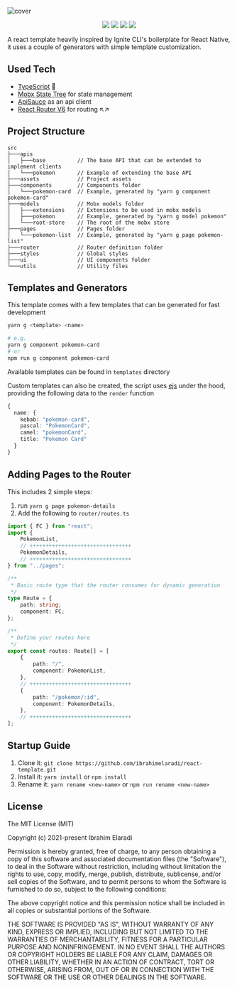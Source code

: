![cover](https://res.cloudinary.com/practicaldev/image/fetch/s--UPntpHQX--/c_imagga_scale,f_auto,fl_progressive,h_420,q_auto,w_1000/https://dev-to-uploads.s3.amazonaws.com/uploads/articles/wyiwa0zxtanhbi44xu88.png)

<div align="center">
	<img src="https://img.shields.io/github/stars/ibrahimelaradi/react-template?style=social">
	<img src="https://img.shields.io/github/watchers/ibrahimelaradi/react-template?style=social">
	<img src="https://img.shields.io/github/forks/ibrahimelaradi/react-template?style=social">
	<img src="https://img.shields.io/github/package-json/v/ibrahimelaradi/react-template">
</div>

A react template heavily inspired by Ignite CLI's boilerplate for React Native, it uses a couple of generators with simple template customization.

## Used Tech

- [TypeScript](https://www.typescriptlang.org/) 🥰
- [Mobx State Tree](https://mobx-state-tree.js.org/intro/welcome) for state management
- [ApiSauce](https://www.npmjs.com/package/apisauce) as an api client
- [React Router V6](https://github.com/remix-run/react-router#readme) for routing ↖↗

## Project Structure

```
src
├───apis
│   ├───base          // The base API that can be extended to implement clients
│   └───pokemon       // Example of extending the base API
├───assets            // Project assets
├───components        // Components folder
│   └───pokemon-card  // Example, generated by "yarn g component pokemon-card"
├───models            // Mobx models folder
│   ├───extensions    // Extensions to be used in mobx models
│   ├───pokemon       // Example, generated by "yarn g model pokemon"
│   └───root-store    // The root of the mobx store
├───pages             // Pages folder
│   └───pokemon-list  // Example, generated by "yarn g page pokemon-list"
├───router            // Router definition folder
├───styles            // Global styles
├───ui                // UI components folder
└───utils             // Utility files
```

## Templates and Generators

This template comes with a few templates that can be generated for fast development

```bash
yarn g <template> <name>

# e.g.
yarn g component pokemon-card
# or
npm run g component pokemon-card
```

Available templates can be found in `templates` directory

Custom templates can also be created, the script uses [ejs](https://www.npmjs.com/package/ejs) under the hood, providing the following data to the `render` function

```typescript
{
  name: {
    kebab: "pokemon-card",
    pascal: "PokemonCard",
    camel: "pokemonCard",
    title: "Pokemon Card"
  }
}
```

## Adding Pages to the Router

This includes 2 simple steps:

1. run `yarn g page pokemon-details`
2. Add the following to `router/routes.ts`

```typescript
import { FC } from "react";
import {
	PokemonList,
	// ++++++++++++++++++++++++++++++++
	PokemonDetails,
	// ++++++++++++++++++++++++++++++++
} from "../pages";

/**
 * Basic route type that the router consumes for dynamic generation
 */
type Route = {
	path: string;
	component: FC;
};

/**
 * Define your routes here
 */
export const routes: Route[] = [
	{
		path: "/",
		component: PokemonList,
	},
	// ++++++++++++++++++++++++++++++++
	{
		path: "/pokemon/:id",
		component: PokemonDetails,
	},
	// ++++++++++++++++++++++++++++++++
];
```

## Startup Guide

1. Clone it: `git clone https://github.com/ibrahimelaradi/react-template.git`
2. Install it: `yarn install` or `npm install`
3. Rename it: `yarn rename <new-name>` or `npm run rename <new-name>`

## License

The MIT License (MIT)

Copyright (c) 2021-present Ibrahim Elaradi

Permission is hereby granted, free of charge, to any person obtaining a copy of this software and associated documentation files (the "Software"), to deal in the Software without restriction, including without limitation the rights to use, copy, modify, merge, publish, distribute, sublicense, and/or sell copies of the Software, and to permit persons to whom the Software is furnished to do so, subject to the following conditions:

The above copyright notice and this permission notice shall be included in all copies or substantial portions of the Software.

THE SOFTWARE IS PROVIDED "AS IS", WITHOUT WARRANTY OF ANY KIND, EXPRESS OR IMPLIED, INCLUDING BUT NOT LIMITED TO THE WARRANTIES OF MERCHANTABILITY, FITNESS FOR A PARTICULAR PURPOSE AND NONINFRINGEMENT. IN NO EVENT SHALL THE AUTHORS OR COPYRIGHT HOLDERS BE LIABLE FOR ANY CLAIM, DAMAGES OR OTHER LIABILITY, WHETHER IN AN ACTION OF CONTRACT, TORT OR OTHERWISE, ARISING FROM, OUT OF OR IN CONNECTION WITH THE SOFTWARE OR THE USE OR OTHER DEALINGS IN THE SOFTWARE.
